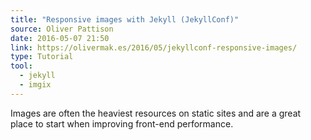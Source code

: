 ```yaml
---
title: "Responsive images with Jekyll (JekyllConf)"
source: Oliver Pattison
date: 2016-05-07 21:50
link: https://olivermak.es/2016/05/jekyllconf-responsive-images/
type: Tutorial
tool:
  - jekyll
  - imgix
---
```

Images are often the heaviest resources on static sites and are a great place to start when improving front-end performance.


